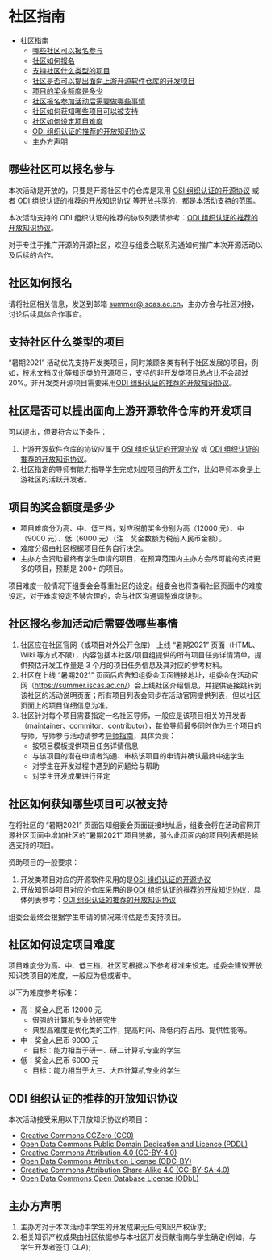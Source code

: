 # 社区指南

<!-- TOC -->

- [社区指南](#社区指南)
  - [哪些社区可以报名参与](#哪些社区可以报名参与)
  - [社区如何报名](#社区如何报名)
  - [支持社区什么类型的项目](#支持社区什么类型的项目)
  - [社区是否可以提出面向上游开源软件仓库的开发项目](#社区是否可以提出面向上游开源软件仓库的开发项目)
  - [项目的奖金额度是多少](#项目的奖金额度是多少)
  - [社区报名参加活动后需要做哪些事情](#社区报名参加活动后需要做哪些事情)
  - [社区如何获知哪些项目可以被支持](#社区如何获知哪些项目可以被支持)
  - [社区如何设定项目难度](#社区如何设定项目难度)
  - [ODI 组织认证的推荐的开放知识协议](#odi-组织认证的推荐的开放知识协议)
  - [主办方声明](#主办方声明)

<!-- /TOC -->

## 哪些社区可以报名参与

本次活动是开放的，只要是开源社区中的仓库是采用 [OSI 组织认证的开源协议](https://opensource.org/licenses) 或者 [ODI 组织认证的推荐的开放知识协议](https://opendefinition.org/licenses/) 等开放共享的，都是本活动支持的范围。

本次活动支持的 ODI 组织认证的推荐的协议列表请参考：[ODI 组织认证的推荐的开放知识协议](#odi-组织认证的推荐的开放知识协议)。

对于专注于推广开源的开源社区，欢迎与组委会联系沟通如何推广本次开源活动以及后续的合作。

## 社区如何报名

请将社区相关信息，发送到邮箱 summer@iscas.ac.cn，主办方会与社区对接，讨论后续具体合作事宜。

## 支持社区什么类型的项目

“暑期2021” 活动优先支持开发类项目，同时兼顾各类有利于社区发展的项目，例如，技术文档汉化等知识类的开源项目，支持的非开发类项目总占比不会超过 20%。非开发类开源项目需要采用[ODI 组织认证的推荐的开放知识协议](#odi-组织认证的推荐的开放知识协议)。

## 社区是否可以提出面向上游开源软件仓库的开发项目

可以提出，但要符合以下条件：

1. 上游开源软件仓库的协议应属于 [OSI 组织认证的开源协议](https://opensource.org/licenses) 或 [ODI 组织认证的推荐的开放知识协议](#odi-组织认证的推荐的开放知识协议)。
2. 社区指定的导师有能力指导学生完成对应项目的开发工作，比如导师本身是上游社区的活跃开发者。

## 项目的奖金额度是多少

- 项目难度分为高、中、低三档，对应税前奖金分别为高（12000 元）、中（9000 元）、低（6000 元）（注：奖金数额为税前人民币金额）。
- 难度分级由社区根据项目任务自行决定。
- 主办方会资助最终有学生申请的项目，在预算范围内主办方会尽可能的支持更多的项目，预期是 200+ 的项目。

项目难度一般情况下组委会会尊重社区的设定。组委会也将查看社区页面中的难度设定，对于难度设定不够合理的，会与社区沟通调整难度级别。

## 社区报名参加活动后需要做哪些事情

1. 社区应在社区官网（或项目对外公开仓库） 上线 “暑期2021” 页面（HTML、Wiki 等方式不限），内容包括本社区/项目组提供的所有项目任务详情清单，提供预估开发工作量是 3 个月的项目任务信息及其对应的参考材料。
2. 社区在上线 “暑期2021” 页面后应告知组委会页面链接地址，组委会在活动官网（<https://summer.iscas.ac.cn/>）会上线社区介绍信息，并提供链接跳转到该社区的活动说明页面；所有项目列表会同步在活动官网提供列表，但以社区页面上的项目详细信息为准。
3. 社区针对每个项目需要指定一名社区导师，一般应是该项目相关的开发者（maintainer、commitor、contributor），每位导师最多同时作为三个项目的导师。导师参与活动请参考[导师指南](mentor.md)，具体负责：
   - 按项目模板提供项目任务详情信息
   - 与该项目的潜在申请者沟通、审核该项目的申请并确认最终中选学生
   - 对学生在开发过程中遇到的问题给与帮助
   - 对学生开发成果进行评定

## 社区如何获知哪些项目可以被支持

在将社区的 “暑期2021” 页面告知组委会页面链接地址后，组委会将在活动官网开源社区页面中增加社区的“暑期2021” 项目链接，那么此页面内的项目列表都是候选支持的项目。

资助项目的一般要求：

1. 开发类项目对应的开源软件采用的是[OSI 组织认证的开源协议](https://opensource.org/licenses)
2. 开放知识类项目对应的仓库采用的是[ODI 组织认证的推荐的开放知识协议](https://opendefinition.org/licenses/)，具体列表参考：[ODI 组织认证的推荐的开放知识协议](#odi-组织认证的推荐的开放知识协议)

组委会最终会根据学生申请的情况来评估是否支持项目。

## 社区如何设定项目难度

项目难度分为高、中、低三档，社区可根据以下参考标准来设定。组委会建议开放知识类项目的难度，一般应为低或者中。

以下为难度参考标准：

- 高：奖金人民币 12000 元
  - 很强的计算机专业的研究生
  - 典型高难度是优化类的工作，提高时间、降低内存占用、提供性能等。
- 中：奖金人民币 9000 元
  - 目标：能力相当于研一、研二计算机专业的学生
- 低：奖金人民币 6000 元
  - 目标：能力相当于大三、大四计算机专业的学生

## ODI 组织认证的推荐的开放知识协议

本次活动接受采用以下开放知识协议的项目：

- [Creative Commons CCZero (CC0)](https://opendefinition.org/licenses/cc-zero)
- [Open Data Commons Public Domain Dedication and Licence (PDDL)](https://opendefinition.org/licenses/odc-pddl)
- [Creative Commons Attribution 4.0 (CC-BY-4.0)](https://opendefinition.org/licenses/cc-by)
- [Open Data Commons Attribution License (ODC-BY)](https://opendefinition.org/licenses/odc-by)
- [Creative Commons Attribution Share-Alike 4.0 (CC-BY-SA-4.0)](https://opendefinition.org/licenses/cc-by-sa)
- [Open Data Commons Open Database License (ODbL)](https://opendefinition.org/licenses/odc-odbl)

## 主办方声明

1. 主办方对于本次活动中学生的开发成果无任何知识产权诉求;
2. 相关知识产权成果由社区依据参与本社区开发贡献指南与学生确定(例如，与学生开发者签订 CLA);
